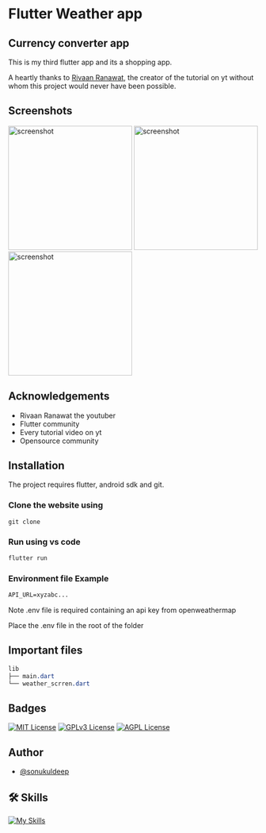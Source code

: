 # Flutter Weather app

## Currency converter app

This is my third flutter app and its a shopping app.

A heartly thanks to [Rivaan Ranawat](https://www.youtube.com/watch?v=CzRQ9mnmh44), the creator of the tutorial on yt without whom this project would never have been possible.

## Screenshots
<img src="https://github.com/sonukuldeep/flutter-shopping-app/assets/57728165/c5f92ec7-2925-4314-b5d4-0d311d748c9d" alt="screenshot" width="250"/>
<img src="https://github.com/sonukuldeep/flutter-shopping-app/assets/57728165/a2b25a02-8b17-4a63-a341-1973bfed49d6" alt="screenshot" width="250"/>
<img src="https://github.com/sonukuldeep/flutter-shopping-app/assets/57728165/dec1aaca-ed6d-4810-b148-0b8e16b111e0" alt="screenshot" width="250"/>

## Acknowledgements

 - Rivaan Ranawat the youtuber
 - Flutter community
 - Every tutorial video on yt
 - Opensource community


## Installation

The project requires flutter, android sdk and git.

### Clone the website using
```npm
git clone 
```

### Run using vs code 
```js
flutter run
```

### Environment file Example
```txt
API_URL=xyzabc...
```
Note .env file is required containing an api key from openweathermap

Place the .env file in the root of the folder

## Important files
```css
lib
├── main.dart
└── weather_scrren.dart
```

## Badges

[![MIT License](https://img.shields.io/badge/License-MIT-green.svg)](https://choosealicense.com/licenses/mit/) 
[![GPLv3 License](https://img.shields.io/badge/License-GPL%20v3-yellow.svg)](https://opensource.org/licenses/)
[![AGPL License](https://img.shields.io/badge/license-AGPL-blue.svg)](http://www.gnu.org/licenses/agpl-3.0)


## Author
- [@sonukuldeep](https://www.github.com/sonukuldeep)


## 🛠 Skills

[![My Skills](https://skillicons.dev/icons?i=js,ts,html,css,tailwind,sass,nodejs,react,nextjs,svelte,vue,flask,rust,python,php,solidity,mongodb,mysql,prisma,figma,threejs,unity,godot,dart,flutter)](https://github.com/sonukuldeep)
